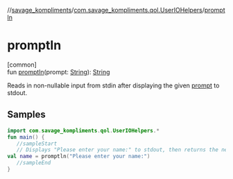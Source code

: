 //[savage_kompliments](../../index.md)/[com.savage_kompliments.qol.UserIOHelpers](index.md)/[promptln](promptln.md)

# promptln

[common]\
fun [promptln](promptln.md)(prompt: [String](https://kotlinlang.org/api/latest/jvm/stdlib/kotlin/-string/index.html)): [String](https://kotlinlang.org/api/latest/jvm/stdlib/kotlin/-string/index.html)

Reads in non-nullable input from stdin after displaying the given [prompt](promptln.md) to stdout.

## Samples

```kotlin
import com.savage_kompliments.qol.UserIOHelpers.*
fun main() { 
   //sampleStart 
   // Displays "Please enter your name:" to stdout, then returns the next line from stdin as a String.
val name = promptln("Please enter your name:") 
   //sampleEnd
}
```
